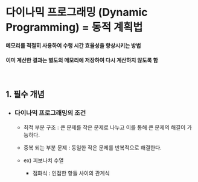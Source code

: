 # 다이나믹 프로그래밍 (Dynamic Programming) = 동적 계획법
#### 메모리를 적절히 사용하여 수행 시간 효율성을 향상시키는 방법
#### 이미 계산한 결과는 별도의 메모리에 저장하여 다시 계산하지 않도록 함

<br>

## 1. 필수 개념
- ### 다이나믹 프로그래밍의 조건
  - 최적 부분 구조 : 큰 문제를 작은 문제로 나누고 이를 통해 큰 문제의 해결이 가능하다.
  
  - 중복 되는 부분 문제 : 동일한 작은 문제를 반복적으로 해결한다. 
  - ex) 피보나치 수열
    - 점화식 : 인접한 항들 사이의 관계식
  
